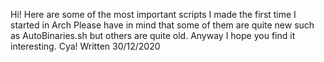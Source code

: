 Hi!
Here are some of the most important scripts I made the first time I started in Arch 
Please have in mind that some of them are quite new such as AutoBinaries.sh but others are
quite old. 
Anyway I hope you find it interesting.
Cya!
Written 30/12/2020
